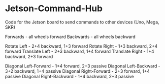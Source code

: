 # Jetson-Command-Hub
Code for the Jetson board to send commands to other devices (Uno, Mega, SKR)

Forwards - all wheels forward
Backwards - all wheels backward

Rotate Left - 2+4 backward, 1+3 forward
Rotate Right - 1+3 backward, 2+4 forward
Translate Left - 2+3 backward, 1+4 forward
Translate Right - 1+4 backward, 2+3 forward

Diagonal Left-Forward - 1+4 forward, 2+3 passive
Diagonal Left-Backward - 3+2 backward, 1+4 passive
Diagonal Right-Forward - 2+3 forward, 1+4 passive
Diagonal Right-Backward - 1+4 backward, 2+3 passive
